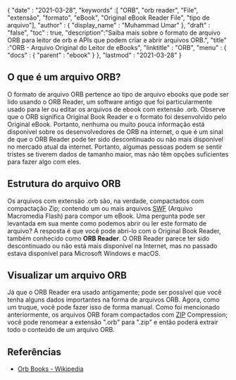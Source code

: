 {
  "date" : "2021-03-28",
  "keywords" :[ "ORB", "orb reader", "File", "extensão", "formato", "eBook", "Original eBook Reader File", "tipo de arquivo"],
  "author" : {
    "display_name" : "Muhammad Umar"
},
  "draft" : "false",
  "toc" : true,
  "description":"Saiba mais sobre o formato de arquivo ORB para leitor de orb e APIs que podem criar e abrir arquivos ORB.",
  "title" :"ORB - Arquivo Original do Leitor de eBooks",
  "linktitle" : "ORB",
  "menu" : {
    "docs" : {
      "parent" : "ebook"
}
},
  "lastmod" : "2021-03-28"
}

## O que é um arquivo ORB? ##

O formato de arquivo ORB pertence ao tipo de arquivo ebooks que pode ser lido usando o ORB Reader, um software antigo que foi particularmente usado para ler ou editar os arquivos de ebook com extensão .orb. Observe que o ORB significa Original Book Reader e o formato foi desenvolvido pelo Original eBook. Portanto, nenhuma ou muito pouca informação está disponível sobre os desenvolvedores de ORB na internet, o que é um sinal de que o ORB Reader pode ter sido descontinuado ou não mais disponível no mercado atual da internet. Portanto, algumas pessoas podem se sentir tristes se tiverem dados de tamanho maior, mas não têm opções suficientes para fazer algo com eles.

## Estrutura do arquivo ORB ##

Os arquivos com extensão .orb são, na verdade, compactados com compactação Zip; contendo um ou mais arquivos [SWF](/pt/page-description-language/swf/) (Arquivo Macromedia Flash) para compor um eBook. Uma pergunta pode ser levantada em sua mente como podemos abrir ou ler este formato de arquivo? A resposta é que você pode abri-lo com o Original Book Reader, também conhecido como **ORB Reader**. O ORB Reader parece ter sido descontinuado ou não está mais disponível na Internet, mas no passado estava disponível para Microsoft Windows e macOS.

## Visualizar um arquivo ORB ##

Já que o ORB Reader era usado antigamente; pode ser possível que você tenha alguns dados importantes na forma de arquivos ORB. Agora, como um truque, você pode fazer isso de forma manual. Como foi mencionado anteriormente, os arquivos ORB foram compactados com [ZIP](/pt/compression/zip/) Compression; você pode renomear a extensão ".orb" para ".zip" e então poderá extrair todo o conteúdo de um arquivo ORB.


## Referências

* [Orb Books - Wikipedia](https://en.wikipedia.org/wiki/Orb_Books)


